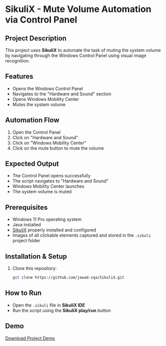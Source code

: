 # SikuliX - Mute Volume Automation via Control Panel

## Project Description
This project uses **SikuliX** to automate the task of muting the system volume by navigating through the Windows Control Panel using visual image recognition.

## Features
- Opens the Windows Control Panel
- Navigates to the "Hardware and Sound" section
- Opens Windows Mobility Center
- Mutes the system volume

## Automation Flow
1. Open the Control Panel
2. Click on "Hardware and Sound"
3. Click on "Windows Mobility Center"
4. Click on the mute button to mute the volume

## Expected Output
- The Control Panel opens successfully
- The script navigates to "Hardware and Sound"
- Windows Mobility Center launches
- The system volume is muted

## Prerequisites
- Windows 11 Pro operating system
- Java installed
- [SikuliX](https://sikulix.github.io/) properly installed and configured
- Images of all clickable elements captured and stored in the `.sikuli` project folder

## Installation & Setup
1. Clone this repository:
   ```sh
   git clone https://github.com/jawad-sqa/SikuliX.git

## How to Run
- Open the `.sikuli` file in **SikuliX IDE**
- Run the script using the **SikuliX play/run** button

## Demo

[Download Project Demo](https://github.com/jawad-sqa/SikuliX/blob/main/ControlPanelSettings.sikuli/Project%20Demo.mp4)
